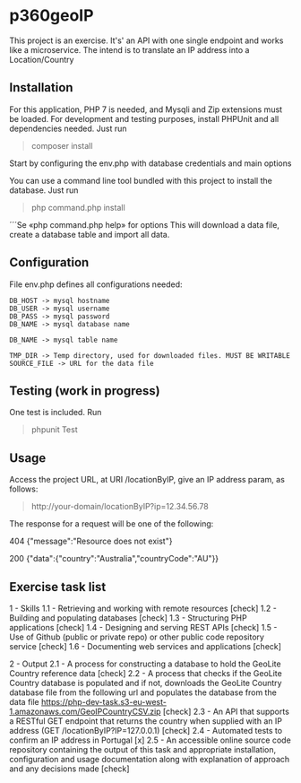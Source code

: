 # p360geoIP

This project is an exercise.
It's' an API with one single endpoint and works like a microservice.
The intend is to translate an IP address into a Location/Country

## Installation

For this application, PHP 7 is needed, and Mysqli and Zip extensions must be loaded.
For development and testing purposes, install PHPUnit and all dependencies needed. Just run

> composer install

Start by configuring the env.php with database credentials and main options

You can use a command line tool bundled with this project to install the database. Just run

> php command.php install

´´´Se «php command.php help» for options
This will download a data file, create a database table and import all data.


## Configuration

File env.php defines all configurations needed:

	DB_HOST -> mysql hostname
	DB_USER -> mysql username
	DB_PASS -> mysql password
	DB_NAME -> mysql database name

	DB_NAME -> mysql table name

	TMP_DIR -> Temp directory, used for downloaded files. MUST BE WRITABLE
	SOURCE_FILE -> URL for the data file



## Testing (work in progress)

One test is included. Run

> phpunit Test


## Usage

Access the project URL, at URI /locationByIP, give an IP address param, as follows:

> http://your-domain/locationByIP?ip=12.34.56.78

The response for a request will be one of the following:

404		{"message":"Resource does not exist"}

200		{"data":{"country":"Australia","countryCode":"AU"}}


## Exercise task list

1 - Skills
1.1 - Retrieving and working with remote resources [check]
1.2 - Building and populating databases [check]
1.3 - Structuring PHP applications [check]
1.4 - Designing and serving REST APIs [check]
1.5 - Use of Github (public or private repo) or other public code repository service [check]
1.6 - Documenting web services and applications [check]

2 - Output
2.1 - A process for constructing a database to hold the GeoLite Country reference data [check]
2.2 - A process that checks if the GeoLite Country database is populated and if not, downloads the
GeoLite Country database file from the following url and populates the database from the data file
https://php-dev-task.s3-eu-west-1.amazonaws.com/GeoIPCountryCSV.zip [check]
2.3 - An API that supports a RESTful GET endpoint that returns the country when supplied with an IP
address (GET /locationByIP?IP=127.0.0.1) [check]
2.4 - Automated tests to confirm an IP address in Portugal [x]
2.5 - An accessible online source code repository containing the output of this task and appropriate
installation, configuration and usage documentation along with explanation of approach and any
decisions made [check]
